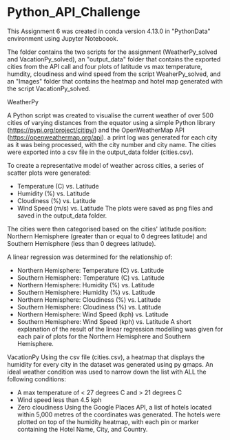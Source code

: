 # Python_API_Challenge

This Assignment 6 was created in conda version 4.13.0 in "PythonData" environment using Jupyter Noteboook.

The folder contains the two scripts for the assignment (WeatherPy_solved and VacationPy_solved),  an "output_data" folder that contains the exported cities from the API call and four plots of latitude vs max temperature, humdity, cloudiness and wind speed from the script WeaherPy_solved, and an "Images" folder that contains the heatmap and hotel map generated with the script VacationPy_solved.

WeatherPy

A Python script was created to visualise the current weather of over 500 cities of varying distances from the equator using a simple Python library (https://pypi.org/project/citipy/) and the OpenWeatherMap API (https://openweathermap.org/api).  a print log was generated for each city as it was being processed,  with the city number and city name. The cities were exported into a csv file in the output_data folder (cities.csv).

To create a representative model of weather across cities, a series of scatter plots were generated:
- Temperature (C) vs. Latitude
- Humidity (%) vs. Latitude
- Cloudiness (%) vs. Latitude
- Wind Speed (m/s) vs. Latitude
The plots were saved as png files and saved in the output_data folder.

The cities were then categorised based on the cities'  latitude position: Northern Hemisphere (greater than or equal to 0 degrees latitude) and Southern Hemisphere (less than 0 degrees latitude).

A linear regression was determined for the relationship of:
- Northern Hemisphere: Temperature (C) vs. Latitude
- Southern Hemisphere: Temperature (C) vs. Latitude
- Northern Hemisphere: Humidity (%) vs. Latitude
- Southern Hemisphere: Humidity (%) vs. Latitude
- Northern Hemisphere: Cloudiness (%) vs. Latitude
- Southern Hemisphere: Cloudiness (%) vs. Latitude
- Northern Hemisphere: Wind Speed (kph) vs. Latitude
- Southern Hemisphere: Wind Speed (kph) vs. Latitude
A short explanation of the result of the linear regression modelling was given for each pair of plots for the Northern Hemisphere and Southern Hemisphere.

VacationPy
Using the csv file (cities.csv), a heatmap that displays the humidity for every city in the dataset was generated using py gmaps.  An ideal weather condition was used to narrow down the list with ALL the following conditions:
- A max temperature of < 27 degrees C and > 21 degrees C 
- Wind speed less than 4.5 kph
- Zero cloudiness
Using  the Google Places API, a list of hotels located within 5,000 metres of the coordinates was generated. The hotels were plotted on top of the humidity heatmap, with each pin or marker containing the Hotel Name, City, and Country.
